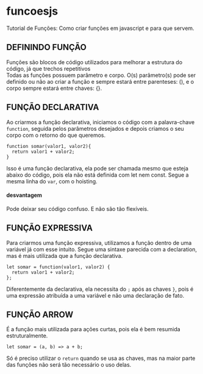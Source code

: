 # funcoesjs
Tutorial de Funções: Como criar funções em javascript e para que servem.
## DEFININDO FUNÇÃO

Funções são blocos de código utilizados para melhorar a estrutura do código, já que trechos repetitivos <br>
Todas as funções possuem parâmetro e corpo. O(s) parâmetro(s) pode ser definido ou não ao criar a função e sempre estará entre parenteses: (), e o corpo sempre estará entre chaves: {}.

## FUNÇÃO DECLARATIVA 
Ao criarmos a função declarativa, iniciamos o código com a palavra-chave ``function``, seguida pelos parâmetros desejados e depois criamos o seu corpo com o retorno do que queremos.
```
function somar(valor1, valor2){
  return valor1 + valor2;
}
```
Isso é uma função declarativa, ela pode ser chamada mesmo que esteja abaixo do código, pois ela não está definida com let nem const. Segue a mesma linha do `var`, com o hoisting.

#### desvantagem
Pode deixar seu código confuso. E não são tão flexíveis.

## FUNÇÃO EXPRESSIVA
Para criarmos uma função expressiva, utilizamos a função dentro de uma variável já com esse intuito. 
Segue uma sintaxe parecida com a declaration, mas é mais utilizada que a função declarativa.
```
let somar = function(valor1, valor2) {
  return valor1 + valor2;
};
```
Diferentemente da declarativa, ela necessita do `;` após as chaves `}`, pois é uma expressão atribuída a uma variável e não uma declaração de fato.

## FUNÇÃO ARROW
É a função mais utilizada para ações curtas, pois ela é bem resumida estruturalmente. 
```
let somar = (a, b) => a + b;
```
Só é preciso utilizar o `return` quando se usa as chaves, mas na maior parte das funções não será tão necessário o uso delas.
